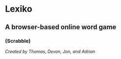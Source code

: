 # Lexiko
## A browser-based online word game
### (Scrabble)
*Created by Thomas, Devon, Jon, and Adrian*
